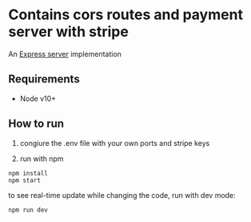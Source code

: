 # Contains cors routes and payment server with stripe

An [Express server](http://expressjs.com) implementation

## Requirements

- Node v10+

## How to run

1. congiure the .env file with your own ports and stripe keys 

2. run with npm

```
npm install
npm start

```
to see real-time update while changing the code, run with dev mode:

```
npm run dev

```
